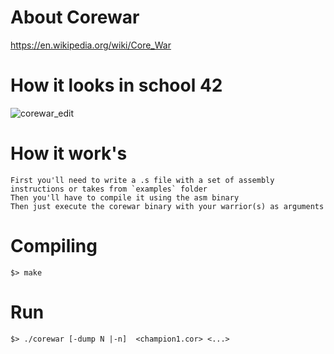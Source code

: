 # About Corewar
https://en.wikipedia.org/wiki/Core_War
# How it looks in school 42
![corewar_edit](https://user-images.githubusercontent.com/31519926/42526395-5bc7861e-847e-11e8-87f5-787e4953e23c.gif)
# How it work's
```
First you'll need to write a .s file with a set of assembly instructions or takes from `examples` folder
Then you'll have to compile it using the asm binary
Then just execute the corewar binary with your warrior(s) as arguments
```
# Compiling 
`$> make`
# Run
`$> ./corewar [-dump N |-n]  <champion1.cor> <...>`
